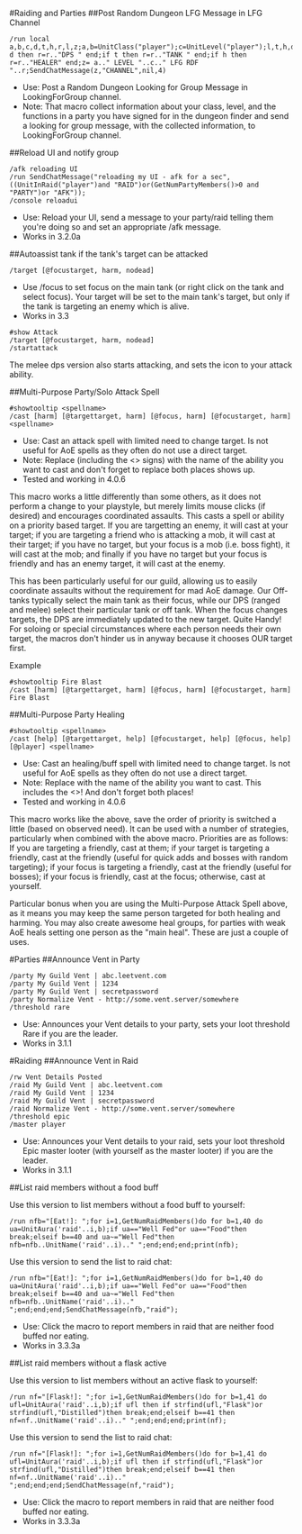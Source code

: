 #Raiding and Parties
##Post Random Dungeon LFG Message in LFG Channel
```
/run local a,b,c,d,t,h,r,l,z;a,b=UnitClass("player");c=UnitLevel("player");l,t,h,d=GetLFGRoles();r="";if d then r=r.."DPS " end;if t then r=r.."TANK " end;if h then r=r.."HEALER" end;z= a.." LEVEL "..c.." LFG RDF "..r;SendChatMessage(z,"CHANNEL",nil,4)
```

* Use: Post a Random Dungeon Looking for Group Message in LookingForGroup channel.
* Note: That macro collect information about your class, level, and the functions in a party you have signed for in the dungeon finder and send a looking for group message, with the collected information, to LookingForGroup channel.

##Reload UI and notify group
```
/afk reloading UI
/run SendChatMessage("reloading my UI - afk for a sec", ((UnitInRaid("player")and "RAID")or(GetNumPartyMembers()>0 and "PARTY")or "AFK")); 
/console reloadui
```

* Use: Reload your UI, send a message to your party/raid telling them you're doing so and set an appropriate /afk message.
* Works in 3.2.0a

##Autoassist tank if the tank's target can be attacked
```
/target [@focustarget, harm, nodead]
```

* Use /focus to set focus on the main tank (or right click on the tank and select focus).
Your target will be set to the main tank's target, but only if the tank is targeting an enemy which is alive.
* Works in 3.3
```
#show Attack
/target [@focustarget, harm, nodead]
/startattack
```

The melee dps version also starts attacking, and sets the icon to your attack ability.

##Multi-Purpose Party/Solo Attack Spell
```
#showtooltip <spellname>
/cast [harm] [@targettarget, harm] [@focus, harm] [@focustarget, harm] <spellname>
```

* Use: Cast an attack spell with limited need to change target. Is not useful for AoE spells as they often do not use a direct target.
* Note: Replace <spellname> (including the <> signs) with the name of the ability you want to cast and don't forget to replace both places <spellname> shows up.
* Tested and working in 4.0.6

This macro works a little differently than some others, as it does not perform a change to your playstyle, but merely limits mouse clicks (if desired) and encourages coordinated assaults. This casts a spell or ability on a priority based target. If you are targetting an enemy, it will cast at your target; if you are targeting a friend who is attacking a mob, it will cast at their target; if you have no target, but your focus is a mob (i.e. boss fight), it will cast at the mob; and finally if you have no target but your focus is friendly and has an enemy target, it will cast at the enemy.

This has been particularly useful for our guild, allowing us to easily coordinate assaults without the requirement for mad AoE damage. Our Off-tanks typically select the main tank as their focus, while our DPS (ranged and melee) select their particular tank or off tank. When the focus changes targets, the DPS are immediately updated to the new target. Quite Handy! For soloing or special circumstances where each person needs their own target, the macros don't hinder us in anyway because it chooses OUR target first.

Example
```
#showtooltip Fire Blast
/cast [harm] [@targettarget, harm] [@focus, harm] [@focustarget, harm] Fire Blast
```

##Multi-Purpose Party Healing
```
#showtooltip <spellname>
/cast [help] [@targettarget, help] [@focustarget, help] [@focus, help] [@player] <spellname>
```

* Use: Cast an healing/buff spell with limited need to change target. Is not useful for AoE spells as they often do not use a direct target.
* Note: Replace <spellname> with the name of the ability you want to cast. This includes the <>! And don't forget both places!
* Tested and working in 4.0.6

This macro works like the above, save the order of priority is switched a little (based on observed need). It can be used with a number of strategies, particularly when combined with the above macro. Priorities are as follows: If you are targeting a friendly, cast at them; if your target is targeting a friendly, cast at the friendly (useful for quick adds and bosses with random targeting); if your focus is targeting a friendly, cast at the friendly (useful for bosses); if your focus is friendly, cast at the focus; otherwise, cast at yourself.

Particular bonus when you are using the Multi-Purpose Attack Spell above, as it means you may keep the same person targeted for both healing and harming. You may also create awesome heal groups, for parties with weak AoE heals setting one person as the "main heal". These are just a couple of uses.

#Parties
##Announce Vent in Party
```
/party My Guild Vent | abc.leetvent.com
/party My Guild Vent | 1234
/party My Guild Vent | secretpassword
/party Normalize Vent - http://some.vent.server/somewhere
/threshold rare
```

* Use: Announces your Vent details to your party, sets your loot threshold Rare if you are the leader.
* Works in 3.1.1

#Raiding
##Announce Vent in Raid
```
/rw Vent Details Posted
/raid My Guild Vent | abc.leetvent.com
/raid My Guild Vent | 1234
/raid My Guild Vent | secretpassword
/raid Normalize Vent - http://some.vent.server/somewhere
/threshold epic
/master player
```

* Use: Announces your Vent details to your raid, sets your loot threshold Epic master looter (with yourself as the master looter) if you are the leader.
* Works in 3.1.1

##List raid members without a food buff

Use this version to list members without a food buff to yourself:
```
/run nfb="[Eat!]: ";for i=1,GetNumRaidMembers()do for b=1,40 do ua=UnitAura('raid'..i,b);if ua=="Well Fed"or ua=="Food"then break;elseif b==40 and ua~="Well Fed"then nfb=nfb..UnitName('raid'..i).." ";end;end;end;print(nfb);
```

Use this version to send the list to raid chat:
```
/run nfb="[Eat!]: ";for i=1,GetNumRaidMembers()do for b=1,40 do ua=UnitAura('raid'..i,b);if ua=="Well Fed"or ua=="Food"then break;elseif b==40 and ua~="Well Fed"then nfb=nfb..UnitName('raid'..i).." ";end;end;end;SendChatMessage(nfb,"raid");
```

* Use: Click the macro to report members in raid that are neither food buffed nor eating.
* Works in 3.3.3a

##List raid members without a flask active

Use this version to list members without an active flask to yourself:
```
/run nf="[Flask!]: ";for i=1,GetNumRaidMembers()do for b=1,41 do ufl=UnitAura('raid'..i,b);if ufl then if strfind(ufl,"Flask")or strfind(ufl,"Distilled")then break;end;elseif b==41 then nf=nf..UnitName('raid'..i).." ";end;end;end;print(nf);
```

Use this version to send the list to raid chat:
```
/run nf="[Flask!]: ";for i=1,GetNumRaidMembers()do for b=1,41 do ufl=UnitAura('raid'..i,b);if ufl then if strfind(ufl,"Flask")or strfind(ufl,"Distilled")then break;end;elseif b==41 then nf=nf..UnitName('raid'..i).." ";end;end;end;SendChatMessage(nf,"raid");
```

* Use: Click the macro to report members in raid that are neither food buffed nor eating.
* Works in 3.3.3a
